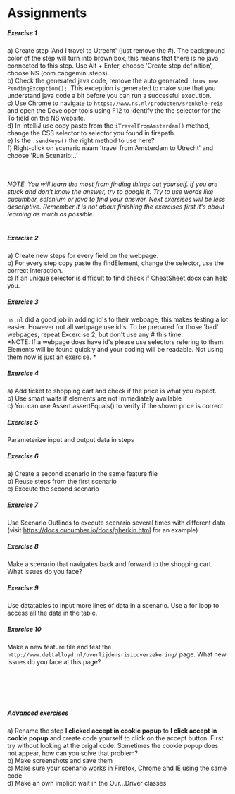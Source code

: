 Assignments
==================

##### Exercise 1
a) Create step 'And I travel to Utrecht' (just remove the #). The background color of
the step will turn into brown box, this means that there is no java
connected to this step. Use Alt + Enter, choose 'Create step definition',
choose NS (com.capgemini.steps).<br/>
b) Check the generated java code, remove the auto generated `throw new PendingException();`.
This exception is generated to make sure that you understand java code a bit
before you can run a successful execution.<br/>
c) Use Chrome to navigate to `https://www.ns.nl/producten/s/enkele-reis`
and open the Developer tools using F12 to identify the the selector for the To field on the NS website.<br/>
d) In IntelliJ use copy paste from the `iTravelFromAmsterdam()` method, change
the CSS selector to selector you found in firepath.<br/>
e) Is the `.sendKeys()` the right method to use here?<br/>
f) Right-click on scenario naam 'travel from Amsterdam to Utrecht' and choose 'Run Scenario:..'


<br/><br/>
*NOTE: You will learn the most from finding things out yourself. If you
are stuck and don't know the answer, try to google it. Try to use words
like cucumber, selenium or java to find your answer. Next exersises will be
less descriptive. Remember it is not about finishing the exercises first
it's about learning as much as possible.*<br/><br/>

##### Exercise 2
a) Create new steps for every field on the webpage. <br/>
b) For every step copy paste the findElement, change the selector, use
 the correct interaction. <br/>
c) If an unique selector is difficult to find check if CheatSheet.docx can help you.

##### Exercise 3
`ns.nl` did a good job in adding id's to their webpage, this makes testing a lot easier. 
However not all webpage use id's. To be prepared for those 'bad' webpages, repeat Excercise 2, 
but don't use any # this time.  <br>
*NOTE: If a webpage does have id's please use selectors refering to them. Elements will be found quickly and your coding will be readable. Not using them now is just an exercise. * 

##### Exercise 4
a) Add ticket to shopping cart and check if the price is what you expect.<br/>
b) Use smart waits if elements are not immediately available<br/>
c) You can use Assert.assertEquals() to verify if the shown price is correct.

##### Exercise 5
Parameterize input and output data in steps

##### Exercise 6
a) Create a second scenario in the same feature file<br/>
b) Reuse steps from the first scenario<br/>
c) Execute the second scenario

##### Exercise 7
Use Scenario Outlines to execute scenario several times with different data (visit https://docs.cucumber.io/docs/gherkin.html for an example)

##### Exercise 8
Make a scenario that navigates back and forward to the shopping cart.
What issues do you face?

##### Exercise 9
Use datatables to input more lines of data in a scenario. Use a for loop
to access all the data in the table.

##### Exercise 10
Make a new feature file and test the  `http://www.deltalloyd.nl/overlijdensrisicoverzekering/` page. What new issues do you face at this page?

<br/><br/>
------------
##### Advanced exercises
a) Rename the step **I clicked accept in cookie popup** to **I click accept
 in cookie popup** and create code yourself to click on the accept button.
  First try without looking at the origal code. Sometimes the cookie popup
   does not appear, how can you solve that problem?<br/>
b) Make screenshots and save them<br/>
c) Make sure your scenario works in Firefox, Chrome and IE using the same code<br/>
d) Make an own implicit wait in the Our...Driver classes<br/>









